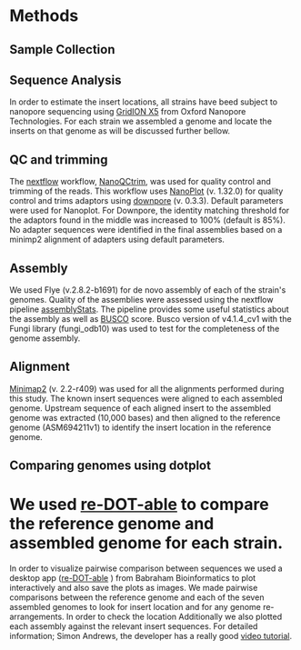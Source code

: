 # Methods


## Sample Collection

## Sequence Analysis
In order to estimate the insert locations, all strains have beed subject to nanopore sequencing using [GridION X5](https://nanoporetech.com/products/gridion) from Oxford Nanopore Technologies. For each strain we assembled a genome and locate the inserts on that genome as will be discussed further bellow.   

## QC and trimming

The [nextflow](https://www.nextflow.io/) workflow, [NanoQCtrim](https://github.com/isugifNF/nanoQCtrim), was used for quality control and trimming of the reads. This workflow uses [NanoPlot](https://github.com/wdecoster/NanoPlot) (v. 1.32.0) for quality control and trims adaptors using [downpore](https://github.com/jteutenberg/downpore) (v. 0.3.3). Default parameters were used for Nanoplot.  For Downpore, the identity matching threshold for the adaptors found in the middle  was increased to 100% (default is 85%).  No adapter sequences were identified in the final assemblies based on a minimp2 alignment of adapters using default parameters.

## Assembly

We used Flye (v.2.8.2-b1691) for de novo assembly of each of the strain's genomes. Quality of the assemblies were assessed using the nextflow pipeline [assemblyStats](https://github.com/isugifNF/assemblyStats). The pipeline provides some useful statistics about the assembly as well as [BUSCO](https://busco.ezlab.org/) score. Busco version of v4.1.4_cv1 with the Fungi library (fungi_odb10) was used to test for the completeness of the genome assembly.

## Alignment

[Minimap2](https://github.com/lh3/minimap2) (v. 2.2-r409) was used for all the alignments performed during this study. The known insert sequences were aligned to each assembled genome. Upstream sequence of each aligned insert to the assembled genome was extracted (10,000 bases) and then aligned to the reference genome (ASM694211v1) to identify the insert location in the reference genome.


## Comparing genomes using dotplot

We used [re-DOT-able](https://www.bioinformatics.babraham.ac.uk/projects/redotable/) to compare the reference genome and assembled genome for each strain.
=======
In order to visualize pairwise comparison between sequences we used a desktop app ([re-DOT-able](https://www.bioinformatics.babraham.ac.uk/projects/redotable/) ) from Babraham Bioinformatics to plot  interactively and also save the plots as images. We made pairwise comparisons between the reference genome and each of the seven assembled genomes to look for insert location and for any genome re-arrangements. In order to check the location Additionally we also plotted each assembly against the relevant insert sequences. For detailed information; Simon Andrews, the developer has a really good [video tutorial](https://www.youtube.com/watch?v=qPxl2hflG9Q&feature=emb_logo).

